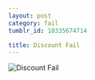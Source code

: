 ```yaml
---
layout: post
category: fail
tumblr_id: 10335674714

title: Discount Fail
---
```


![Discount Fail](http://24.media.tumblr.com/tumblr_lroxpcoOYQ1r2leoqo1_500.jpg)
